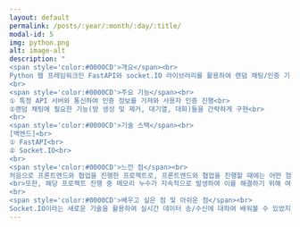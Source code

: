 ```yaml
---
layout: default
permalink: /posts/:year/:month/:day/:title/
modal-id: 5
img: python.png
alt: image-alt
description: "
<span style='color:#0000CD'>개요</span><br>
Python 웹 프레임워크인 FastAPI와 socket.IO 라이브러리를 활용하여 랜덤 채팅/인증 기능 구현을 위해 React 프론트엔드 서버와 통신하는 백엔드 서버<br>
<br>
<span style='color:#0000CD'>주요 기능</span><br>
① 특정 API 서버와 통신하여 인증 정보를 가져와 사용자 인증 진행<br>
②랜덤 채팅에 필요한 기능(방 생성 및 제거, 대기열, 대화)들을 간략하게 구현<br>
<br>
<span style='color:#0000CD'>기술 스택</span><br>
[백엔드]<br>
① FastAPI<br>
② Socket.IO<br>
<br>
<span style='color:#0000CD'>느낀 점</span><br>
처음으로 프론트엔드와 협업을 진행한 프로젝트로, 프론트엔드와 협업을 진행할 때에는 어떤 점을 협의하고 개발을 진행해야하는지, 통신은 어떤 방식으로 이루어지는지 등에 대한 정보를 간략하게나마 새롭게 익힐 수 있게되어 만족스러웠습니다.<br>
<br>또한, 해당 프로젝트 진행 중 메모리 누수가 지속적으로 발생하여 이를 해결하기 위해 여러 자료들을 찾아보면서 Python의 메모리 구조 및 관리 방법에 대해서 더 자세히 알아볼 수 있는 기회가 되었습니다. 메모리 문제는 gc를 직접 돌리거나, crontab을 활용하여 주기적으로 서버 점검을 진행하는 방법으로 일부 해결은 하였지만, 메모리 문제는 백엔드 서버의 영원한 문제임을 깨닫게 되는 계기가 되었습니다.<br>
<br>
<span style='color:#0000CD'>배우고 싶은 점 및 아쉬운 점</span><br>
Socket.IO이라는 새로운 기술을 활용하여 실시간 데이터 송/수신에 대하여 배워볼 수 있었지만, 다른 프로젝트에 비해 우선순위가 밀리게 되어 더욱 깊게 파고들지 못 한 점이 아쉬웠습니다."
---
```


